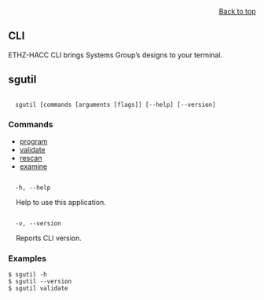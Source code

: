 <div id="readme" class="Box-body readme blob js-code-block-container">
<article class="markdown-body entry-content p-3 p-md-6" itemprop="text">
<p align="right">
<a href="https://github.com/fpgasystems/hacc">Back to top</a>
</p>

# CLI
ETHZ-HACC CLI brings Systems Group’s designs to your terminal.

## sgutil
<code>
  sgutil [commands [arguments [flags]] [--help] [--version] 
</code>

### Commands

* [program](./docs/sgutil-program.md#sgutil-program)
* [validate](./docs/sgutil-validate.md#sg-validate)
* [rescan]()
* [examine]()

<!-- ### Options -->
<code>
  -h, --help
</code>
<p>
  &nbsp; &nbsp; Help to use this application.
</p>

<code>
  -v, --version
</code>
<p>
  &nbsp; &nbsp; Reports CLI version.
</p>

### Examples
```
$ sgutil -h
$ sgutil --version
$ sgutil validate
```